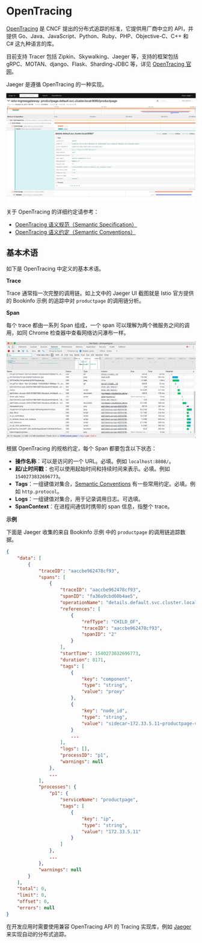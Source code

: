 # OpenTracing

[OpenTracing](https://opentracing.io/) 是 CNCF 提出的分布式追踪的标准，它提供用厂商中立的 API，并提供 Go、Java、JavaScript、Python、Ruby、PHP、Objective-C、C++ 和 C# 这九种语言的库。

目前支持 Tracer 包括 Zipkin、Skywalking、Jaeger 等，支持的框架包括 gRPC、MOTAN、django、Flask、Sharding-JDBC 等，详见 [OpenTracing 官网](https://opentracing.io/)。

Jaeger 是遵循 OpenTracing 的一种实现。

![Jaeger UI](../images/006tNbRwly1fwjg48fh7xj31kw0wedrg.jpg)

关于 OpenTracing 的详细约定请参考：

- [OpenTracing 语义规范（Semantic Specification）](https://github.com/opentracing/specification/blob/master/specification.md)
- [OpenTracing 语义约定（Semantic Conventions）](https://github.com/opentracing/specification/blob/master/semantic_conventions.md)

## 基本术语

如下是 OpenTracing 中定义的基本术语。

**Trace**

Trace 通常指一次完整的调用链。如上文中的 Jaeger UI 截图就是 Istio 官方提供的 Bookinfo 示例 的追踪中对 `productpage` 的调用链分析。

**Span**

每个 trace 都由一系列 Span 组成，一个 span 可以理解为两个微服务之间的调用，如同 Chrome 检查器中查看网络访问瀑布一样。

![Chrome Inspector](../images/006tNbRwly1fwjkfbvfluj30y70hf0y9.jpg)

根据 OpenTracing 的规格约定，每个 Span 都要包含以下状态：

- **操作名称**：可以是访问的一个 URL。必填。例如 `localhost:8808/`。
- **起/止时间戳**：也可以使用起始时间和持续时间来表示。必填。例如 `1540273832696773`。
- **Tags**：一组键值对集合，[Semantic Conventions](https://github.com/opentracing/specification/blob/master/semantic_conventions.md) 有一些常用约定。必填。例如 `http.protocol`。
- **Logs**：一组键值对集合，用于记录调用日志。可选填。
- **SpanContext**：在进程间通信时携带的 span 信息，指整个 trace。

**示例**

下面是 Jaeger 收集的来自 Bookinfo 示例 中的 `productpage` 的调用链追踪数据。

```json
{
    "data": [
        {
            "traceID": "aaccbe962478cf93",
            "spans": [
                {
                    "traceID": "aaccbe962478cf93",
                    "spanID": "fa36a9cbd60b4ae5",
                    "operationName": "details.default.svc.cluster.local:9080/*",
                    "references": [
                        {
                            "refType": "CHILD_OF",
                            "traceID": "aaccbe962478cf93",
                            "spanID": "2"
                        }
                    ],
                    "startTime": 1540273832696773,
                    "duration": 8171,
                    "tags": [
                        {
                            "key": "component",
                            "type": "string",
                            "value": "proxy"
                        },
                        {
                            "key": "node_id",
                            "type": "string",
                            "value": "sidecar~172.33.5.11~productpage-v1-8584c875d8-4jgwg.default~default.svc.cluster.local"
                        }
                        ...
                    ],
                    "logs": [],
                    "processID": "p1",
                    "warnings": null
                },
                ...
            ],
            "processes": {
                "p1": {
                    "serviceName": "productpage",
                    "tags": [
                        {
                            "key": "ip",
                            "type": "string",
                            "value": "172.33.5.11"
                        }
                    ]
                },
                ...
            },
            "warnings": null
        }
    ],
    "total": 0,
    "limit": 0,
    "offset": 0,
    "errors": null
}
```

在开发应用时需要使用兼容 OpenTracing API 的 Tracing 实现库，例如 [Jaeger](https://www.jaegertracing.io) 来实现自动的分布式追踪。
